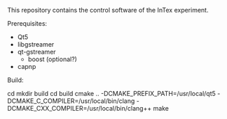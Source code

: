 This repository contains the control software of the InTex experiment.

Prerequisites:

- Qt5
- libgstreamer
- qt-gstreamer
  - boost (optional?)
- capnp

Build:

cd <intex-main-dir>
mkdir build
cd build
cmake .. -DCMAKE_PREFIX_PATH=/usr/local/qt5 -DCMAKE_C_COMPILER=/usr/local/bin/clang -DCMAKE_CXX_COMPILER=/usr/local/bin/clang++
make
